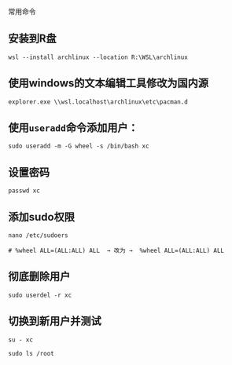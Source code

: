 常用命令
## 安装到R盘

```
wsl --install archlinux --location R:\WSL\archlinux
```

## 使用windows的文本编辑工具修改为国内源

```
explorer.exe \\wsl.localhost\archlinux\etc\pacman.d
```

## 使用`useradd`命令添加用户：

```
sudo useradd -m -G wheel -s /bin/bash xc
```
## 设置密码

```
passwd xc
```

## 添加sudo权限

```
nano /etc/sudoers
```

```
# %wheel ALL=(ALL:ALL) ALL  → 改为 →  %wheel ALL=(ALL:ALL) ALL
```

## 彻底删除用户

```
sudo userdel -r xc
```

## 切换到新用户并测试


```
su - xc
```

```
sudo ls /root
```

